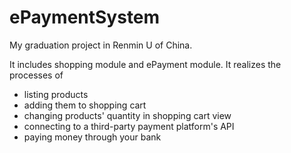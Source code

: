 ePaymentSystem
==============

My graduation project in Renmin U of China. 

It includes shopping module and ePayment module. 
It realizes the processes of 
- listing products
- adding them to shopping cart
- changing products' quantity in shopping cart view
- connecting to a third-party payment platform's API
- paying money through your bank  
